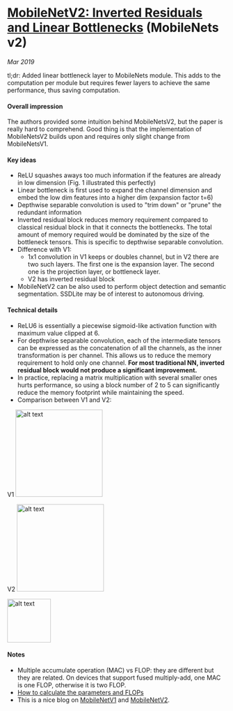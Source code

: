 # [MobileNetV2: Inverted Residuals and Linear Bottlenecks](https://arxiv.org/pdf/1801.04381.pdf) (MobileNets v2) 

_Mar 2019_

tl;dr: Added linear bottleneck layer to MobileNets module. This adds to the computation per module but requires fewer layers to achieve the same performance, thus saving computation.

#### Overall impression
The authors provided some intuition behind MobileNetsV2, but the paper is really hard to comprehend. Good thing is that the implementation of MobileNetsV2 builds upon and requires only slight change from MobileNetsV1.

#### Key ideas
- ReLU squashes aways too much information if the features are already in low dimension (Fig. 1 illustrated this perfectly)
- Linear bottleneck is first used to expand the channel dimension and embed the low dim features into a higher dim (expansion factor t=6)
- Depthwise separable convolution is used to "trim down" or "prune" the redundant information
- Inverted residual block reduces memory requirement compared to classical residual block in that it connects the bottlenecks. The total amount of memory required would be dominated by the size of the bottleneck tensors. This is specific to depthwise separable convolution.
- Difference with V1:
	- 1x1 convolution in V1 keeps or doubles channel, but in V2 there are two such layers. The first one is the expansion layer. The second one is the projection layer, or bottleneck layer.
	- V2 has inverted residual block
- MobileNetV2 can be also used to perform object detection and semantic segmentation. SSDLite may be of interest to autonomous driving.

#### Technical details
- ReLU6 is essentially a piecewise sigmoid-like activation function with maximum value clipped at 6.
- For depthwise separable convolution, each of the intermediate tensors can be expressed as the concatenation of all the channels, as the inner transformation is per channel. This allows us to reduce the memory requirement to hold only one channel. **For most traditional NN, inverted residual block would not produce a significant improvement.**
- In practice, replacing a matrix multiplication with several smaller ones hurts performance, so using a block number of 2 to 5 can significantly reduce the memory footprint while maintaining the speed.
- Comparison between V1 and V2:

V1
<img src="https://machinethink.net/images/mobilenet-v2/DepthwiseSeparableConvolution@2x.png" alt="alt text" width="200">

V2
<img src="https://machinethink.net/images/mobilenet-v2/ResidualBlock@2x.png" alt="alt text" width="200">

<img src=https://machinethink.net/images/mobilenet-v2/ExpandProject@2x.png alt="alt text" height="100">


#### Notes
- Multiple accumulate operation (MAC) vs FLOP: they are different but they are related. On devices that support fused multiply-add, one MAC is one FLOP, otherwise it is two FLOP.
- [How to calculate the parameters and FLOPs](http://imatge-upc.github.io/telecombcn-2016-dlcv/slides/D2L1-memory.pdf)
- This is a nice blog on [MobileNetV1](https://machinethink.net/blog/googles-mobile-net-architecture-on-iphone/) and [MobileNetV2](https://machinethink.net/blog/mobilenet-v2/).